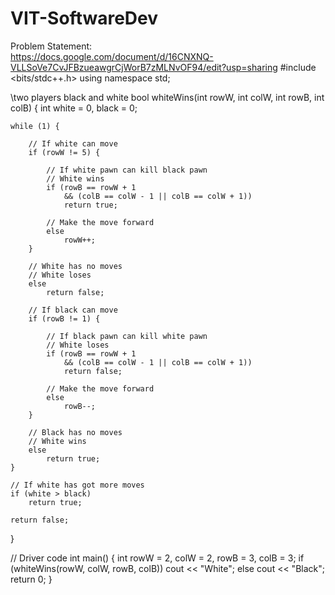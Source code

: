 # VIT-SoftwareDev

Problem Statement:  
https://docs.google.com/document/d/16CNXNQ-VLLSoVe7CvJFBzueawgrCjWorB7zMLNvOF94/edit?usp=sharing
#include <bits/stdc++.h> 
using namespace std; 

\\two players black and white
bool whiteWins(int rowW, int colW, int rowB, int colB) 
{ 
    int white = 0, black = 0; 

    while (1) { 

        // If white can move 
        if (rowW != 5) { 

            // If white pawn can kill black pawn 
            // White wins 
            if (rowB == rowW + 1 
                && (colB == colW - 1 || colB == colW + 1)) 
                return true; 

            // Make the move forward 
            else
                rowW++; 
        } 

        // White has no moves 
        // White loses 
        else
            return false; 

        // If black can move 
        if (rowB != 1) { 

            // If black pawn can kill white pawn 
            // White loses 
            if (rowB == rowW + 1 
                && (colB == colW - 1 || colB == colW + 1)) 
                return false; 

            // Make the move forward 
            else
                rowB--; 
        } 

        // Black has no moves 
        // White wins 
        else
            return true; 
    } 

    // If white has got more moves 
    if (white > black) 
        return true; 

    return false; 
} 

// Driver code 
int main() 
{ 
    int rowW = 2, colW = 2, rowB = 3, colB = 3; 
    if (whiteWins(rowW, colW, rowB, colB)) 
        cout << "White"; 
    else
        cout << "Black"; 
    return 0; 
} 
